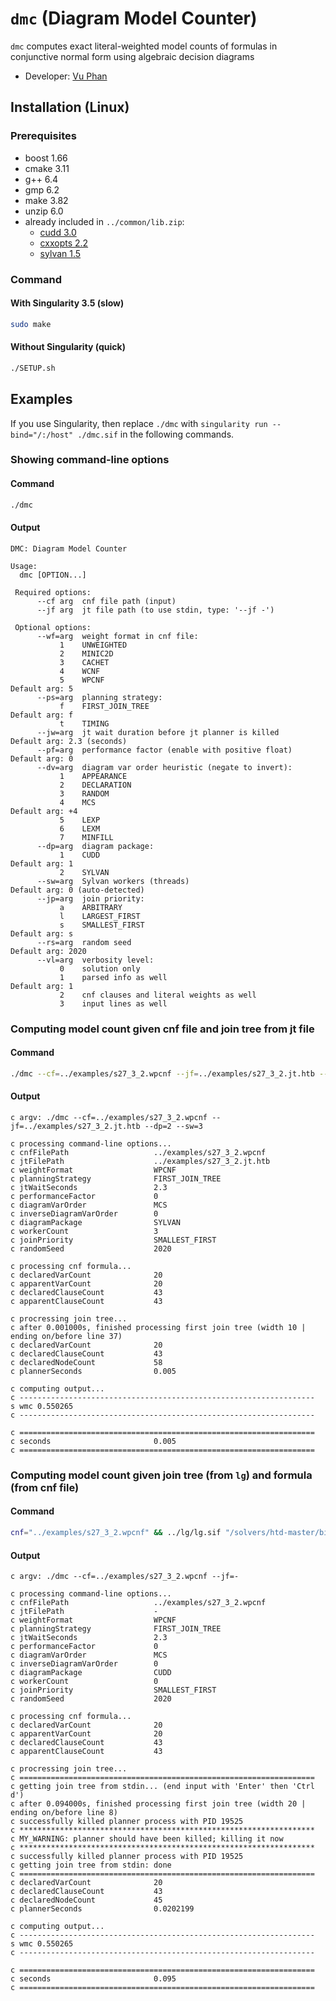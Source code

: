 # `dmc` (Diagram Model Counter)
`dmc` computes exact literal-weighted model counts of formulas in conjunctive normal form using algebraic decision diagrams
- Developer: [Vu Phan](https://vuphan314.github.io)

<!-- ####################################################################### -->

## Installation (Linux)

### Prerequisites
- boost 1.66
- cmake 3.11
- g++ 6.4
- gmp 6.2
- make 3.82
- unzip 6.0
- already included in `../common/lib.zip`:
  - [cudd 3.0](https://github.com/ivmai/cudd)
  - [cxxopts 2.2](https://github.com/jarro2783/cxxopts)
  - [sylvan 1.5](https://trolando.github.io/sylvan)

### Command
#### With Singularity 3.5 (slow)
```bash
sudo make
```
#### Without Singularity (quick)
```bash
./SETUP.sh
```

<!-- ####################################################################### -->

## Examples
If you use Singularity, then replace `./dmc` with `singularity run --bind="/:/host" ./dmc.sif` in the following commands.

### Showing command-line options
#### Command
```bash
./dmc
```
#### Output
```
DMC: Diagram Model Counter

Usage:
  dmc [OPTION...]

 Required options:
      --cf arg  cnf file path (input)
      --jf arg  jt file path (to use stdin, type: '--jf -')

 Optional options:
      --wf=arg  weight format in cnf file:
           1    UNWEIGHTED                                        
           2    MINIC2D                                           
           3    CACHET                                            
           4    WCNF                                              
           5    WPCNF                                             Default arg: 5
      --ps=arg  planning strategy:
           f    FIRST_JOIN_TREE                                   Default arg: f
           t    TIMING                                            
      --jw=arg  jt wait duration before jt planner is killed      Default arg: 2.3 (seconds)
      --pf=arg  performance factor (enable with positive float)   Default arg: 0
      --dv=arg  diagram var order heuristic (negate to invert):
           1    APPEARANCE                                        
           2    DECLARATION                                       
           3    RANDOM                                            
           4    MCS                                               Default arg: +4
           5    LEXP                                              
           6    LEXM                                              
           7    MINFILL                                           
      --dp=arg  diagram package:
           1    CUDD                                              Default arg: 1
           2    SYLVAN                                            
      --sw=arg  Sylvan workers (threads)                          Default arg: 0 (auto-detected)
      --jp=arg  join priority:
           a    ARBITRARY                                         
           l    LARGEST_FIRST                                     
           s    SMALLEST_FIRST                                    Default arg: s
      --rs=arg  random seed                                       Default arg: 2020
      --vl=arg  verbosity level:
           0    solution only                                     
           1    parsed info as well                               Default arg: 1
           2    cnf clauses and literal weights as well           
           3    input lines as well                               
```

### Computing model count given cnf file and join tree from jt file
#### Command
```bash
./dmc --cf=../examples/s27_3_2.wpcnf --jf=../examples/s27_3_2.jt.htb --dp=2 --sw=3
```
#### Output
```
c argv: ./dmc --cf=../examples/s27_3_2.wpcnf --jf=../examples/s27_3_2.jt.htb --dp=2 --sw=3

c processing command-line options...
c cnfFilePath                   ../examples/s27_3_2.wpcnf
c jtFilePath                    ../examples/s27_3_2.jt.htb
c weightFormat                  WPCNF
c planningStrategy              FIRST_JOIN_TREE
c jtWaitSeconds                 2.3
c performanceFactor             0
c diagramVarOrder               MCS
c inverseDiagramVarOrder        0
c diagramPackage                SYLVAN
c workerCount                   3
c joinPriority                  SMALLEST_FIRST
c randomSeed                    2020

c processing cnf formula...
c declaredVarCount              20
c apparentVarCount              20
c declaredClauseCount           43
c apparentClauseCount           43

c procressing join tree...
c after 0.001000s, finished processing first join tree (width 10 | ending on/before line 37)
c declaredVarCount              20
c declaredClauseCount           43
c declaredNodeCount             58
c plannerSeconds                0.005

c computing output...
c ------------------------------------------------------------------
s wmc 0.550265
c ------------------------------------------------------------------

c ==================================================================
c seconds                       0.005
c ==================================================================
```

### Computing model count given join tree (from `lg`) and formula (from cnf file)
#### Command
```bash
cnf="../examples/s27_3_2.wpcnf" && ../lg/lg.sif "/solvers/htd-master/bin/htd_main -s 1234567 --opt width --iterations 0 --strategy challenge --print-progress --preprocessing full" < $cnf | ./dmc --cf=$cnf --jf=-
```
#### Output
```
c argv: ./dmc --cf=../examples/s27_3_2.wpcnf --jf=-

c processing command-line options...
c cnfFilePath                   ../examples/s27_3_2.wpcnf
c jtFilePath                    -
c weightFormat                  WPCNF
c planningStrategy              FIRST_JOIN_TREE
c jtWaitSeconds                 2.3
c performanceFactor             0
c diagramVarOrder               MCS
c inverseDiagramVarOrder        0
c diagramPackage                CUDD
c workerCount                   0
c joinPriority                  SMALLEST_FIRST
c randomSeed                    2020

c processing cnf formula...
c declaredVarCount              20
c apparentVarCount              20
c declaredClauseCount           43
c apparentClauseCount           43

c procressing join tree...
c ==================================================================
c getting join tree from stdin... (end input with 'Enter' then 'Ctrl d')
c after 0.094000s, finished processing first join tree (width 20 | ending on/before line 8)
c successfully killed planner process with PID 19525
c ******************************************************************
c MY_WARNING: planner should have been killed; killing it now
c ******************************************************************
c successfully killed planner process with PID 19525
c getting join tree from stdin: done
c ==================================================================
c declaredVarCount              20
c declaredClauseCount           43
c declaredNodeCount             45
c plannerSeconds                0.0202199

c computing output...
c ------------------------------------------------------------------
s wmc 0.550265
c ------------------------------------------------------------------

c ==================================================================
c seconds                       0.095
c ==================================================================
```
